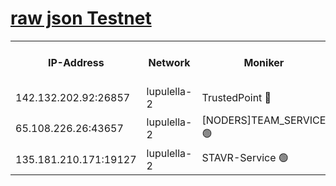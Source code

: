 [raw json Testnet](https://rpc-check.jaclalt.stavr.tech/jaclalt/rpc-jaclalt-result.json)
=

<table><tr><th>IP-Address</th><th>Network</th><th>Moniker</th><th>Latest Block Height</th><th>Earliest Block Height</th><th>Catching Up</th><th>Tx Index</th><th>Voting Power</th><th>Scan Time</th></tr><tr><td>142.132.202.92:26857</td><td>lupulella-2</td><td>TrustedPoint 🔴</td><td>6805880</td><td>6282001</td><td>False</td><td>off</td><td>5</td><td>2024-02-23T21:06:35.589660481UTC</td></tr><tr><td>65.108.226.26:43657</td><td>lupulella-2</td><td>[NODERS]TEAM_SERVICE 🟢</td><td>6805880</td><td>6282001</td><td>False</td><td>on</td><td>0</td><td>2024-02-23T21:06:35.926940780UTC</td></tr><tr><td>135.181.210.171:19127</td><td>lupulella-2</td><td>STAVR-Service 🟢</td><td>6805879</td><td>6804001</td><td>False</td><td>on</td><td>0</td><td>2024-02-23T21:06:27.094521002UTC</td></tr></table>

